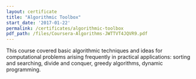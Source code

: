 ```yaml
---
layout: certificate
title: "Algorithmic Toolbox"
start_date: '2017-01-22'
permalink: /certificates/algorithmic-toolbox
pdf_path: /files/Coursera-Algorithms-JWTTVT4JQVR9.pdf
---
```


This course covered basic algorithmic techniques and ideas for computational problems arising frequently in practical applications: sorting and searching, divide and conquer, greedy algorithms, dynamic programming.